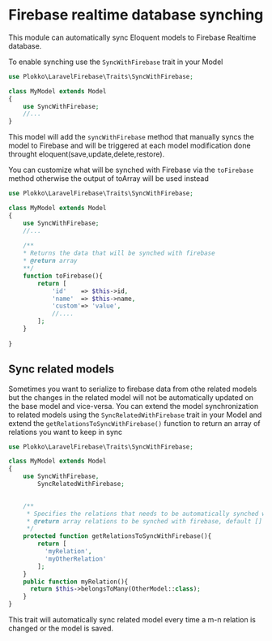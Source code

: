 # Firebase realtime database synching
This module can automatically sync Eloquent models to Firebase Realtime database.

To enable synching use the `SyncWithFirebase` trait in your Model 
```php
use Plokko\LaravelFirebase\Traits\SyncWithFirebase;

class MyModel extends Model
{
    use SyncWithFirebase;
    //...
}
```
This model will add the `syncWithFirebase` method that manually syncs the model to Firebase and will be triggered at each model modification done throught eloquent(save,update,delete,restore).

You can customize what will be synched with Firebase via the `toFirebase` method otherwise the output of toArray will be used instead
```php
use Plokko\LaravelFirebase\Traits\SyncWithFirebase;

class MyModel extends Model
{
    use SyncWithFirebase;
    //...
    
    /**
    * Returns the data that will be synched with firebase
    * @return array
    **/
    function toFirebase(){
        return [
            'id'    => $this->id,
            'name'  => $this->name,
            'custom'=> 'value',
            //....
        ];
    }
    
}
```
## Sync related models
Sometimes you want to serialize to firebase data from othe related models but the changes in the related model will not be automatically updated on the base model and vice-versa.
You can extend the model synchronization to related models using the `SyncRelatedWithFirebase` trait in your Model and extend the `getRelationsToSyncWithFirebase()` function to return an array of relations you want to keep in sync
```php
use Plokko\LaravelFirebase\Traits\SyncWithFirebase;

class MyModel extends Model
{
    use SyncWithFirebase,
        SyncRelatedWithFirebase;

    
    /**
     * Specifies the relations that needs to be automatically synched with firebase
     * @return array relations to be synched with firebase, default []
     */
    protected function getRelationsToSyncWithFirebase(){
        return [
          'myRelation',
          'myOtherRelation'
        ];
    }
    public function myRelation(){
      return $this->belongsToMany(OtherModel::class);
    }
}
```
This trait will automatically sync related model every time a m-n relation is changed or the model is saved.
